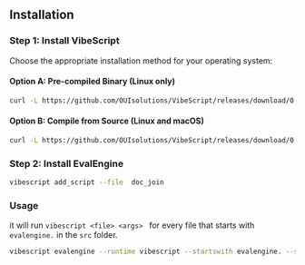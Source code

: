 
## Installation

### Step 1: Install VibeScript

Choose the appropriate installation method for your operating system:

#### Option A: Pre-compiled Binary (Linux only)
```bash
curl -L https://github.com/OUIsolutions/VibeScript/releases/download/0.32.0/vibescript.out -o vibescript.out && chmod +x vibescript.out && sudo mv vibescript.out /usr/local/bin/vibescript
```

#### Option B: Compile from Source (Linux and macOS)
```bash
curl -L https://github.com/OUIsolutions/VibeScript/releases/download/0.35.0/amalgamation.c -o vibescript.c && gcc vibescript.c -o vibescript.out && sudo mv vibescript.out /usr/local/bin/vibescript
```

### Step 2: Install EvalEngine 
```bash
vibescript add_script --file  doc_join
```


### Usage
it will run `vibescript <file> <args> ` for every file that starts with 
`evalengine.` in the `src` folder.

```bash
vibescript evalengine --runtime vibescript --startswith evalengine. --sources src
```
